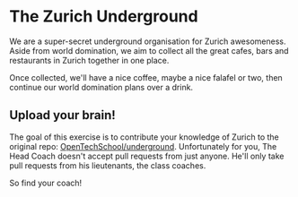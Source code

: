 The Zurich Underground
======================

We are a super-secret underground organisation for Zurich
awesomeness. Aside from world domination, we aim to collect all the
great cafes, bars and restaurants in Zurich together in one place.

Once collected, we'll have a nice coffee, maybe a nice falafel or two,
then continue our world domination plans over a drink.

Upload your brain!
------------------

The goal of this exercise is to contribute your knowledge of Zurich to
the original repo:
[OpenTechSchool/underground](https://github.com/OpenTechSchool/underground).
Unfortunately for you, The Head Coach doesn't accept pull requests from just anyone.
He'll only take pull requests from his lieutenants, the class coaches.

So find your coach!
